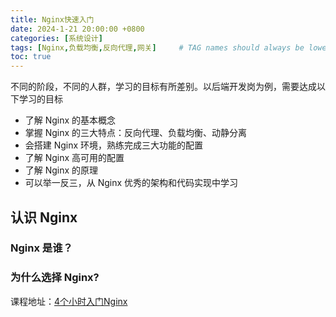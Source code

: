 ```yaml
---
title: Nginx快速入门
date: 2024-1-21 20:00:00 +0800
categories: [系统设计]
tags: [Nginx,负载均衡,反向代理,网关]     # TAG names should always be lowercase
toc: true
---
```



不同的阶段，不同的人群，学习的目标有所差别。以后端开发岗为例，需要达成以下学习的目标

- 了解 Nginx 的基本概念
- 掌握 Nginx 的三大特点：反向代理、负载均衡、动静分离
- 会搭建 Nginx 环境，熟练完成三大功能的配置
- 了解 Nginx 高可用的配置
- 了解 Nginx 的原理
- 可以举一反三，从 Nginx 优秀的架构和代码实现中学习

## 认识 Nginx
### Nginx 是谁？
### 为什么选择 Nginx?







课程地址：[4个小时入门Nginx](https://www.bilibili.com/video/BV1zJ411w7SV?p=1&vd_source=3afcc36db719cf17067a572101ab4393)
